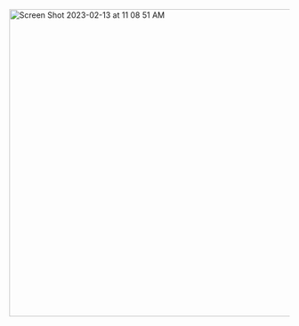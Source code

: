 
<img width="552" alt="Screen Shot 2023-02-13 at 11 08 51 AM" src="https://user-images.githubusercontent.com/122569310/218551647-69c632dc-e38e-4b1c-b283-a7af6df241ea.png">

